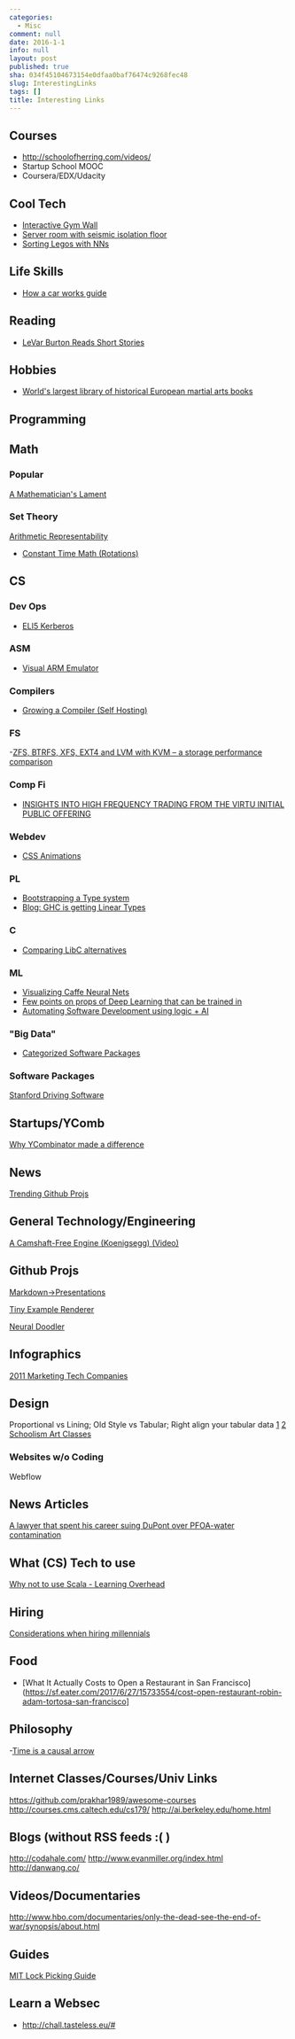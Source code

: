 ```yaml
---
categories:
  - Misc
comment: null
date: 2016-1-1
info: null
layout: post
published: true
sha: 034f45104673154e0dfaa0baf76474c9268fec48
slug: InterestingLinks
tags: []
title: Interesting Links
---
```

## Courses
- http://schoolofherring.com/videos/
- Startup School MOOC
- Coursera/EDX/Udacity

## Cool Tech

- [Interactive Gym Wall](https://i.imgur.com/76FkWuf.gifv)
- [Server room with seismic isolation floor](https://www.youtube.com/watch?v=GXwQSCStRaw)
- [Sorting Legos with NNs](https://jacquesmattheij.com/sorting-lego-many-questions-and-this-is-what-the-result-looks-like)

## Life Skills 
- [How a car works guide](https://www.howacarworks.com/)

## Reading
- [LeVar Burton Reads Short Stories](https://art19.com/shows/levar-burton-reads)

## Hobbies
- [World's largest library of historical European martial arts books](http://wiktenauer.com/wiki/Main_Page)

## Programming

## Math

### Popular
[A Mathematician's Lament](https://www.maa.org/external_archive/devlin/LockhartsLament.pdf)

### Set Theory
[Arithmetic Representability](http://www.cs.cornell.edu/courses/cs4860/2009sp/lec-22.pdf)

- [Constant Time Math (Rotations)](https://en.wikipedia.org/wiki/CORDIC)

## CS 

### Dev Ops
- [ELI5 Kerberos](http://www.roguelynn.com/words/explain-like-im-5-kerberos/)

### ASM
- [Visual ARM Emulator](https://salmanarif.bitbucket.io/visual/)

### Compilers
- [Growing a Compiler (Self Hosting)](http://www.cs.dartmouth.edu/~mckeeman/cs48/mxcom/gem/html/GrowingCompiler.html)

### FS
-[ZFS, BTRFS, XFS, EXT4 and LVM with KVM – a storage performance comparison](http://www.ilsistemista.net/index.php/virtualization/47-zfs-btrfs-xfs-ext4-and-lvm-with-kvm-a-storage-performance-comparison.html)


### Comp Fi 

- [INSIGHTS INTO HIGH FREQUENCY TRADING FROM THE VIRTU INITIAL PUBLIC OFFERING](https://online.wsj.com/public/resources/documents/VirtuOverview.pdf)

### Webdev
- [CSS Animations](http://animista.net/)

### PL
- [Bootstrapping a Type system](http://journal.stuffwithstuff.com/2010/10/29/bootstrapping-a-type-system/)
- [Blog: GHC is getting Linear Types](http://blog.tweag.io/posts/2017-03-13-linear-types.html)

### C 
- [Comparing LibC alternatives](http://www.etalabs.net/compare_libcs.html)

### ML
- [Visualizing Caffe Neural Nets](http://ethereon.github.io/netscope/quickstart.html)
- [Few points on props of Deep Learning that can be trained in ](https://cbmm.mit.edu/sites/default/files/publications/Deep%20Learning-%20mathematics%20and%20neuroscience.pdf)
- [Automating Software Development using logic + AI](https://techcrunch.com/2017/06/27/diffblue/)

### "Big Data" 
- [Categorized Software Packages](http://xyz.insightdataengineering.com/blog/pipeline_map/)

### Software Packages
[Stanford Driving Software](https://sourceforge.net/projects/stanforddriving/)


## Startups/YComb
[Why YCombinator made a difference](https://bold.co/public/why-y-combinator-made-all-the-zvgxjl?t=tihkgug)


## News
[Trending Github Projs](http://www.gitlogs.com/)

## General Technology/Engineering
[A Camshaft-Free Engine (Koenigsegg) (Video)](https://vimeo.com/145498720)

## Github Projs
[Markdown->Presentations](https://github.com/shower/jekyller)

[Tiny Example Renderer](https://github.com/ssloy/tinyrenderer)

[Neural Doodler](https://github.com/alexjc/neural-doodle)


## Infographics
[2011 Marketing Tech Companies](https://steveblank.files.wordpress.com/2011/02/marketing-tech-landscape.png)

## Design

Proportional vs Lining; Old Style vs Tabular; Right align your tabular data
[1](https://www.edwardtufte.com/bboard/q-and-a-fetch-msg?msg_id=00041I) [2](https://medium.com/mission-log/design-better-data-tables-430a30a00d8c#.kbq2lopro)
[Schoolism Art Classes](https://www.schoolism.com)


### Websites w/o Coding
Webflow

## News Articles
[A lawyer that spent his career suing DuPont over PFOA-water contamination](http://www.nytimes.com/2016/01/10/magazine/the-lawyer-who-became-duponts-worst-nightmare.html)

## What (CS) Tech to use
[Why not to use Scala - Learning Overhead](http://jimplush.com/talk/2015/12/19/moving-a-team-from-scala-to-golang/)

## Hiring
[Considerations when hiring millennials](http://www.evanmiller.org/attracting-millennial-engineers.html)

## Food
- [What It Actually Costs to Open a Restaurant in San Francisco](https://sf.eater.com/2017/6/27/15733554/cost-open-restaurant-robin-adam-tortosa-san-francisco]

## Philosophy
-[Time is a causal arrow](https://en.wikipedia.org/wiki/Arrow_of_time#The_causal_arrow_of_time)

## Internet Classes/Courses/Univ Links
<https://github.com/prakhar1989/awesome-courses>
http://courses.cms.caltech.edu/cs179/
http://ai.berkeley.edu/home.html

## Blogs (without RSS feeds :( )
<http://codahale.com/>
<http://www.evanmiller.org/index.html>
http://danwang.co/

## Videos/Documentaries
http://www.hbo.com/documentaries/only-the-dead-see-the-end-of-war/synopsis/about.html

## Guides
[MIT Lock Picking Guide](http://www.blurofinsanity.com/mit/lockpick.html)

## Learn a Websec
- http://chall.tasteless.eu/#
